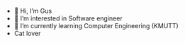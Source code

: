 - 👋 Hi, I’m Gus
- 👀 I’m interested in Software engineer
- 🌱 I’m currently learning Computer Engineering (KMUTT)
- Cat lover

<!---
sugus-ss/sugus-ss is a ✨ special ✨ repository because its `README.md` (this file) appears on your GitHub profile.
You can click the Preview link to take a look at your changes.
--->
